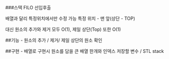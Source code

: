 ###스택
FILO 선입후출

배열과 달리 특정위치에서만 수정 가능
특정 위치 - 맨 앞(상단 - TOP)

대신 원소의 추가와 제거 모두 O(1), 제일 상단(Top) 또한 O(1)

##기능 - 원소의 추가 / 제거/ 제일 상단의 원소 확인

##구현 - 배열로 구현시 원소를 담을 큰 배열 한개와 인덱스 저장할 변수 / STL stack

